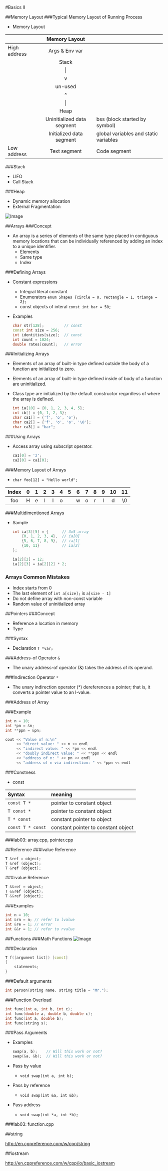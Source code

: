 #Basics II

##Memory Layout
###Typical Memory Layout of Running Process
- Memory Layout

 |              | Memory Layout              |                                       |
 | :----------- | :------------------------: | :------------------------------------ |
 | High address | Args & Env var             |                                       |
 |              | Stack                      |                                       |
 |              | &#124;                     |                                       |
 |              | v                          |                                       |
 |              | un-used                    |                                       |
 |              | ^                          |                                       |
 |              | &#124;                     |                                       |
 |              | Heap                       |                                       |
 |              | Uninitialized data segment | bss (block started by symbol)         |
 |              | Initialized data segment   | global variables and static variables |
 | Low address  | Text segment               | Code segment                          |

###Stack
- LIFO
- Call Stack

###Heap
- Dynamic memory allocation
- External Fragmentation

![Image](https://github.com/limingjie/cpp/blob/master/images/ExternalFragmentation.png?raw=true)

##Arrays
###Concept
- An array is a series of elements of the same type placed in contiguous memory locations that can be individually referenced by adding an index to a unique identifier.
  - Elements
  - Same type
  - Index

###Defining Arrays
- Constant expressions
  - Integral literal constant
  - Enumerators `enum Shapes {circle = 0, rectangle = 1, triange = 2};`
  - const objects of interal `const int bar = 50;`
- Examples

    ```c++
    char str[128];         // const
    const int size = 256;
    int identities[size];  // const
    int count = 1024;
    double rates[count];   // error
    ```

###Initializing Arrays
- Elements of an array of built-in type defined outside the body of a function are initialized to zero.
- Elements of an array of built-in type defined inside of body of a function are uninitialized.
- Class type are initialized by the default constructor regardless of where the array is defined.

    ```c++
    int ia[10] = {0, 1, 2, 3, 4, 5};
    int ib[] = {0, 1, 2, 3};
    char ca1[] = {'f', 'o', 'o'};
    char ca2[] = {'f', 'o', 'o', '\0'};
    char ca3[] = "bar";
    ```

###Using Arrays
- Access array using subscript operator.

    ```c++
    ca1[0] = 'z';
    ca2[0] = ca1[0];
    ```

###Memory Layout of Arrays
- `char foo[12] = "Hello world";`

 | Index | 0 | 1 | 2 | 3 | 4 | 5 | 6 | 7 | 8 | 9 | 10 | 11 |
 |:-----:|:-:|:-:|:-:|:-:|:-:|:-:|:-:|:-:|:-:|:-:|:--:|:--:|
 | foo   | H | e | l | l | o |   | w | o | r | l | d  | \0 |

###Multidimentioned Arrays
- Sample

    ```c++
    int ia[3][5] = {      // 3x5 array
        {0, 1, 2, 3, 4},  // ia[0]
        {5, 6, 7, 8, 9},  // ia[1]
        {10, 11}          // ia[2]
    };

    ia[2][2] = 12;
    ia[2][3] = ia[2][2] * 2;
    ```

### Arrays Common Mistakes
- Index starts from 0
- The last element of `int a[size];` is `a[size - 1]`
- Do not define array with non-const variable
- Random value of uninitialized array

##Pointers
###Concept
- Reference a location in memory
- Type

###Syntax
- Declaration `T *var;`

###Address-of Operator `&`
- The unary address-of operator (&) takes the address of its operand.

###Indirection Operator `*`
- The unary indirection operator (*) dereferences a pointer; that is, it converts a pointer value to an l-value.

###Address of Array

###Example

```c++
int n = 10;
int *pn = &n;
int **ppn = &pn;

cout << "Value of n:\n"
     << "direct value: " << n << endl
     << "indirect value: " << *pn << endl
     << "doubly indirect value: " << **ppn << endl
     << "address of n: " << pn << endl
     << "address of n via indirection: " << *ppn << endl
```

###Constness
- const

 | Syntax            | meaning                             |
 | :---------------- | :---------------------------------- |
 | `const T *`       | pointer to constant object          |
 | `T const *`       | pointer to constant object          |
 | `T * const`       | constant pointer to object          |
 | `const T * const` | constant pointer to constant object |

###lab03: array.cpp, pointer.cpp

##Reference
###lvalue Reference

```c++
T &ref = object;
T &ref (object);
T &ref {object};
```

###rvalue Reference

```c++
T &&ref = object;
T &&ref (object);
T &&ref {object};
```

###Examples

```c++
int n = 10;
int &rn = n; // refer to lvalue
int &re = 1; // error
int &&r = 1; // refer to rvalue
```

##Functions
###Math Functions
![Image](https://github.com/limingjie/cpp/blob/master/images/MathFunction.png?raw=true)

###Declaration

```c++
T f([argument list]) [const]
{
    statements;
}
```

###Default arguments

```c++
int person(string name, string title = "Mr.");
```

###Function Overload

```c++
int func(int a, int b, int c);
int func(double a, double b, double c);
int func(int a, double b);
int func(string s);
```

###Pass Arguments
- Examples

    ```c++
    swap(a, b);    // Will this work or not?
    swap(&a, &b);  // Will this work or not?
    ```

- Pass by value
  - `void swap(int a, int b);`
- Pass by reference
  - `void swap(int &a, int &b);`
- Pass address
  - `void swap(int *a, int *b);`

###lab03: function.cpp

##string

http://en.cppreference.com/w/cpp/string

##iostream

http://en.cppreference.com/w/cpp/io/basic_iostream
